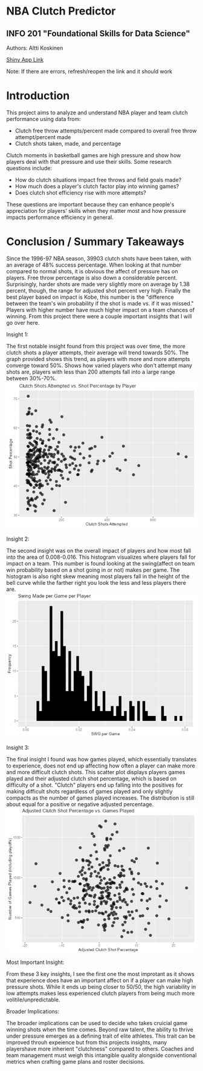 # NBA Clutch Predictor

## INFO 201 "Foundational Skills for Data Science"

Authors: Altti Koskinen

[Shiny App Link](https://alttik.shinyapps.io/final-project-alttik/)

Note: If there are errors, refresh/reopen the link and it should work

# Introduction

<p>This project aims to analyze and understand NBA player and team clutch performance using data from:</p>
      <ul>
        <li>Clutch free throw attempts/percent made compared to overall free throw attempt/percent made</li>
        <li>Clutch shots taken, made, and percentage</li>
      </ul>
      <p>Clutch moments in basketball games are high pressure and show how players deal with that pressure and use their skills. Some research questions include:</p>
      <ul>
        <li>How do clutch situations impact free throws and field goals made?</li>
        <li>How much does a player's clutch factor play into winning games?</li>
        <li>Does clutch shot efficiency rise with more attempts?</li>
      </ul>
      <p>These questions are important because they can enhance people's appreciation for players' skills when they matter most and how pressure impacts performance efficiency in general.</p>

# Conclusion / Summary Takeaways

Since the 1996-97 NBA season, 39903 clutch shots have been taken, with an average of 48% success percentage. When looking at that number compared to normal shots, it is obvious the affect of pressure has on players. Free throw percentage is also down a considerable percent. Surprisingly, harder shots are made very slightly more on average by 1.38 percent, though, the range for adjusted shot percent very high. Finally the best player based on impact is Kobe, this number is the "difference between the team's win probability if the shot is made vs. if it was missed." Players with higher number have much higher impact on a team chances of winning. From this project there were a couple important insights that I will go over here.

Insight 1:

The first notable insight found from this project was over time, the more clutch shots a player attempts, their average will trend towards 50%. The graph provided shows this trend, as players with more and more attempts converge toward 50%. Shows how varied players who don't attempt many shots are, players with less than 200 attempts fall into a large range between 30%-70%.
![Clutch Shot Pct Chart](./plot1.png)

Insight 2:

The second insight was on the overall impact of players and how most fall into the area of 0.008-0.016. This histogram visualizes where players fall for impact on a team. This number is found looking at the swing(affect on team win probability based on a shot going in or not) makes per game. The histogram is also right skew meaning most players fall in the height of the bell curve while the farther right you look the less and less players there are.
![Swing Per Game Chart](./plot2.png)

Insight 3:

The final insight I found was how games played, which essentially translates to experience, does not end up affecting how often a player can make more and more difficult clutch shots. This scatter plot displays players games played and their adjusted clutch shot percentage, which is based on difficulty of a shot. "Clutch" players end up falling into the positives for making difficult shots regardless of games played and only slightly compacts as the number of games played increases. The distribution is still about equal for a positive or negative adjusted percentage.
![Adjusted Clutch Shot Pct Chart](./plot3.png)

Most Important Insight:

From these 3 key insights, I see the first one the most improtant as it shows that experience does have an important affect on if a player can make high pressure shots. While it ends up being closer to 50/50, the high variability in low attempts makes less experienced clutch players from being much more volitile/unpredictable.

Broader Implications:

The broader implications can be used to decide who takes cruicial game winning shots when the time comes. Beyond raw talent, the ability to thrive under pressure emerges as a defining trait of elite athletes. This trait can be improved throuh expeience but from this projects insights, many playershave more inherient "clutchness" compared to others. Coaches and team management must weigh this intangible quality alongside conventional metrics when crafting game plans and roster decisions.
